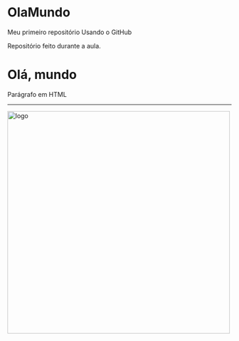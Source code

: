 # OlaMundo

Meu primeiro repositório Usando o GitHub

Repositório feito durante a aula.

<!DOCTYPE html>
<html lang="pt-br">
<head>
    <meta charset="UTF-8">
    <meta name="viewport" content="width=device-width, initial-scale=1.0">
    <title>Document</title>
</head>
<body>
    <h1>Olá, mundo</h1>
    <p>Parágrafo em HTML</p>
    <hr>
    <img src="umaruchann.jpg" alt="logo" width="500" heigth="500">
</body>
</html>